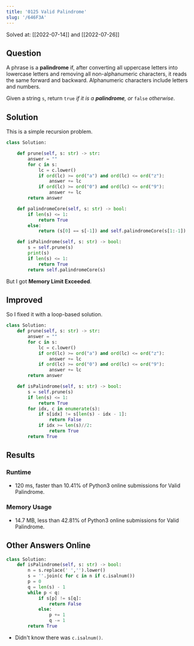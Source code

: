 ```yaml
---
title: '0125 Valid Palindrome'
slug: '/646F3A'
---
```


Solved at: [[2022-07-14]] and [[2022-07-26]]

## Question

A phrase is a **palindrome** if, after converting all uppercase letters into lowercase letters and removing all non-alphanumeric characters, it reads the same forward and backward. Alphanumeric characters include letters and numbers.

Given a string `s`, return `true` _if it is a **palindrome**, or_ `false` _otherwise_.

## Solution

This is a simple recursion problem.

```python
class Solution:

    def prune(self, s: str) -> str:
        answer = ""
        for c in s:
            lc = c.lower()
            if ord(lc) >= ord("a") and ord(lc) <= ord("z"):
                answer += lc
            if ord(lc) >= ord("0") and ord(lc) <= ord("9"):
                answer += lc
        return answer

    def palindromeCore(self, s: str) -> bool:
        if len(s) <= 1:
            return True
        else:
            return (s[0] == s[-1]) and self.palindromeCore(s[1:-1])

    def isPalindrome(self, s: str) -> bool:
        s = self.prune(s)
        print(s)
        if len(s) <= 1:
            return True
        return self.palindromeCore(s)
```

But I got **Memory Limit Exceeded**.

## Improved

So I fixed it with a loop-based solution.

```python
class Solution:
    def prune(self, s: str) -> str:
        answer = ""
        for c in s:
            lc = c.lower()
            if ord(lc) >= ord("a") and ord(lc) <= ord("z"):
                answer += lc
            if ord(lc) >= ord("0") and ord(lc) <= ord("9"):
                answer += lc
        return answer

    def isPalindrome(self, s: str) -> bool:
        s = self.prune(s)
        if len(s) <= 1:
            return True
        for idx, c in enumerate(s):
            if s[idx] != s[len(s) - idx - 1]:
                return False
            if idx >= len(s)//2:
                return True
        return True
```

## Results

### Runtime

- 120 ms, faster than 10.41% of Python3 online submissions for Valid Palindrome.

### Memory Usage

- 14.7 MB, less than 42.81% of Python3 online submissions for Valid Palindrome.

## Other Answers Online

```python
class Solution:
    def isPalindrome(self, s: str) -> bool:
        n = s.replace(' ','').lower()
        s = ''.join(c for c in n if c.isalnum())
        p = 0
        q = len(s) - 1
        while p < q:
            if s[p] != s[q]:
                return False
            else:
                p += 1
                q -= 1
        return True
```

- Didn't know there was `c.isalnum()`.
